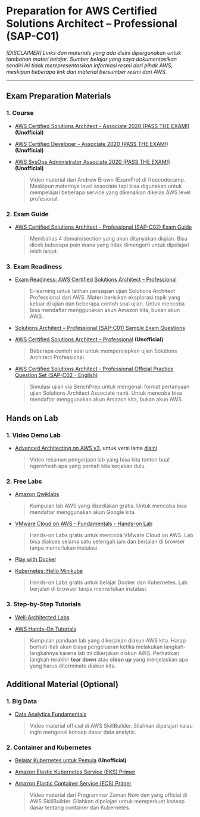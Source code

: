 # Preparation for AWS Certified Solutions Architect – Professional (SAP-C01)
_[DISCLAIMER] Links dan materials yang ada disini dipergunakan untuk tambahan materi belajar. Sumber belajar yang saya dokumentasikan sendiri ini tidak merepresentasikan informasi resmi dari pihak AWS, meskipun beberapa link dan material bersumber resmi dari AWS._

---
## Exam Preparation Materials
### 1. Course
- [AWS Certified Solutions Architect - Associate 2020 (PASS THE EXAM!)](https://www.youtube.com/watch?v=Ia-UEYYR44s&ab_channel=freeCodeCamp.org) **(Unofficial)**
- [AWS Certified Developer - Associate 2020 (PASS THE EXAM!)](https://www.youtube.com/watch?v=RrKRN9zRBWs&ab_channel=freeCodeCamp.org) **(Unofficial)**
- [AWS SysOps Administrator Associate 2020 (PASS THE EXAM!)](https://www.youtube.com/watch?v=KX_AfyrhlgQ&ab_channel=freeCodeCamp.org) **(Unofficial)**

    > Video material dari Andrew Brown (ExamPro) di freecodecamp. Meskipun materinya level associate tapi bisa digunakan untuk mempelajari beberapa service yang dikenalkan dikelas AWS level profesional.


### 2. Exam Guide
- [AWS Certified Solutions Architect - Professional (SAP-C02) Exam Guide](https://d1.awsstatic.com/training-and-certification/docs-sa-pro/AWS-Certified-Solutions-Architect-Professional_Exam-Guide_C02.pdf)

    > Membahas 4 domain/section yang akan ditanyakan diujian. Bisa dicek beberapa poin mana yang tidak dimengerti untuk dipelajari lebih lanjut.

### 3. Exam Readiness
- [Exam Readiness: AWS Certified Solutions Architect – Professional](https://explore.skillbuilder.aws/learn/course/external/view/elearning/34/exam-readiness-aws-certified-solutions-architect-professional)

    > E-learning untuk latihan persiapan ujian Solutions Architect Professional dari AWS. Materi berisikan eksplorasi topik yang keluar di ujian dan beberapa contoh soal ujian. Untuk mencoba bisa mendaftar menggunakan akun Amazon kita, bukan akun AWS.

- [Solutions Architect – Professional (SAP-C01) Sample Exam Questions](https://d1.awsstatic.com/training-and-certification/docs-sa-pro/AWS-Certified-Solutions-Architect-Professional_Sample-Questions.pdf)
- [AWS Certified Solutions Architect – Professional](https://www.qubits42.com/test/1528/1948326) **(Unofficial)**

    > Beberapa contoh soal untuk mempersiapkan ujian Solutions Architect Professional.

- [AWS Certified Solutions Architect - Professional Official Practice Question Set (SAP-C02 - English)](https://explore.skillbuilder.aws/learn/course/internal/view/elearning/13270/aws-certified-solutions-architect-professional-official-practice-question-set-sap-c02-english)

    > Simulasi ujian via BenchPrep untuk mengenali format pertanyaan ujian Solutions Architect Associate nanti. Untuk mencoba bisa mendaftar menggunakan akun Amazon kita, bukan akun AWS.

## Hands on Lab
### 1. Video Demo Lab
- [Advanced Architecting on AWS v3](http://bit.ly/aarclabv3), untuk versi lama [disini](http://bit.ly/aarclabs)

    > Video rekaman pengerjaan lab yang bisa kita tonton buat ngerefresh apa yang pernah kita kerjakan dulu.

### 2. Free Labs
- [Amazon Qwiklabs](https://amazon.qwiklabs.com/catalog?price%5B%5D=free)

    > Kumpulan lab AWS yang disediakan gratis. Untuk mencoba bisa mendaftar menggunakan akun Google kita.

- [VMware Cloud on AWS - Fundamentals - Hands-on Lab](https://my.vmware.com/web/vmware/evalcenter?p=vmc-hol-aws-gen-21)

    > Hands-on Labs gratis untuk mencoba VMware Cloud on AWS. Lab bisa diakses selama satu setengah jam dan berjalan di browser tanpa memerlukan instalasi.

- [Play with Docker](https://labs.play-with-docker.com/)
- [Kubernetes: Hello Minikube](https://kubernetes.io/docs/tutorials/hello-minikube/)

    > Hands-on Labs gratis untuk belajar Docker dan Kubernetes. Lab berjalan di browser tanpa memerlukan instalasi.

### 3. Step-by-Step Tutorials
- [Well-Architected Labs](https://www.wellarchitectedlabs.com)
- [AWS Hands-On Tutorials](https://aws.amazon.com/getting-started/hands-on)

    > Kumpulan panduan lab yang dikerjakan diakun AWS kita. Harap berhati-hati akan biaya pengeluaran ketika melakukan langkah-langkahnya karena lab ini dikerjakan diakun AWS. Perhatikan langkah terakhir **tear down** atau **clean up** yang menjelaskan apa yang harus diterminate diakun kita.

## Additional Material (Optional)
### 1. Big Data
- [Data Analytics Fundamentals](https://explore.skillbuilder.aws/learn/course/internal/view/elearning/44/data-analytics-fundamentals)

    > Video material official di AWS SkillBuilder. Silahkan dipelajari kalau ingin mengenal konsep dasar data analytic.

### 2. Container and Kubernetes
- [Belajar Kubernetes untuk Pemula](https://www.youtube.com/playlist?list=PL-CtdCApEFH8XrWyQAyRd6d_CKwxD8Ime) **(Unofficial)**
- [Amazon Elastic Kubernetes Service (EKS) Primer](https://explore.skillbuilder.aws/learn/course/internal/view/elearning/57/amazon-elastic-kubernetes-service-eks-primer)
- [Amazon Elastic Container Service (ECS) Primer](https://explore.skillbuilder.aws/learn/course/internal/view/elearning/57/amazon-elastic-kubernetes-service-eks-primer)

    > Video material dari Programmer Zaman Now dan yang official di AWS SkillBuilder. Silahkan dipelajari untuk memperkuat konsep dasar tentang container dan Kubernetes.
